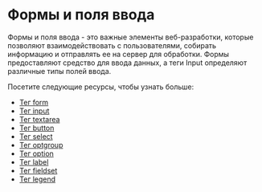# Формы и поля ввода

Формы и поля ввода - это важные элементы веб-разработки, которые позволяют взаимодействовать с пользователями, собирать информацию и отправлять ее на сервер для обработки. Формы предоставляют средство для ввода данных, а теги Input определяют различные типы полей ввода.

Посетите следующие ресурсы, чтобы узнать больше:
- [Тег form](Tag%20<form>/README.md)
- [Тег input](Tag%20<input>/README.md)
- [Тег textarea](Tag%20<textarea>/README.md)
- [Тег button](Tag%20<button>/README.md)
- [Тег select](Tag%20<select>/README.md)
- [Тег optgroup](Tag%20<optgroup>/README.md)
- [Тег option](Tag%20<option>/README.md)
- [Тег label](Tag%20<label>/README.md)
- [Тег fieldset](Tag%20<fieldset>/README.md)
- [Тег legend](Tag%20<legend>/README.md)